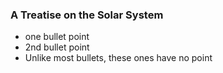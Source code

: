 ### A Treatise on the Solar System

- one bullet point
- 2nd bullet point
- Unlike most bullets, these ones have no point
